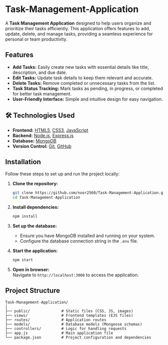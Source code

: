 # Task-Management-Application
 
A **Task Management Application** designed to help users organize and prioritize their tasks efficiently. This application offers features to add, update, delete, and manage tasks, providing a seamless experience for personal or team productivity.  

## Features  

- **Add Tasks:** Easily create new tasks with essential details like title, description, and due date.  
- **Edit Tasks:** Update task details to keep them relevant and accurate.  
- **Delete Tasks:** Remove completed or unnecessary tasks from the list.  
- **Task Status Tracking:** Mark tasks as pending, in progress, or completed for better task management.  
- **User-Friendly Interface:** Simple and intuitive design for easy navigation.  

## 🛠️ Technologies Used  

- **Frontend:** [HTML5](https://developer.mozilla.org/en-US/docs/Web/HTML), [CSS3](https://developer.mozilla.org/en-US/docs/Web/CSS), [JavaScript](https://developer.mozilla.org/en-US/docs/Web/JavaScript)  
- **Backend:** [Node.js](https://nodejs.org/), [Express.js](https://expressjs.com/)  
- **Database:** [MongoDB](https://www.mongodb.com/)  
- **Version Control:** [Git](https://git-scm.com/), [GitHub](https://github.com/)  

## Installation  

Follow these steps to set up and run the project locally:  

1. **Clone the repository:**  
   ```bash  
   git clone https://github.com/noor2560/Task-Management-Application.git  
   cd Task-Management-Application  
   ```  

2. **Install dependencies:**  
   ```bash  
   npm install  
   ```  

3. **Set up the database:**  
   - Ensure you have MongoDB installed and running on your system.  
   - Configure the database connection string in the `.env` file.  

4. **Start the application:**  
   ```bash  
   npm start  
   ```  

5. **Open in browser:**  
   Navigate to `http://localhost:3000` to access the application.  

## Project Structure  

```
Task-Management-Application/  
│  
├── public/              # Static files (CSS, JS, images)  
├── views/               # Frontend templates (EJS files)  
├── routes/              # Application routes  
├── models/              # Database models (Mongoose schemas)  
├── controllers/         # Logic for handling requests  
├── app.js               # Main application file  
└── package.json         # Project configuration and dependencies  
```  

